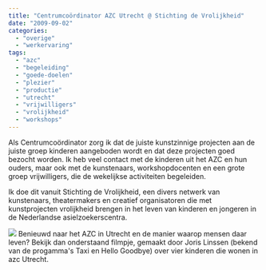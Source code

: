 ```yaml
---
title: "Centrumcoördinator AZC Utrecht @ Stichting de Vrolijkheid"
date: "2009-09-02"
categories: 
  - "overige"
  - "werkervaring"
tags: 
  - "azc"
  - "begeleiding"
  - "goede-doelen"
  - "plezier"
  - "productie"
  - "utrecht"
  - "vrijwilligers"
  - "vrolijkheid"
  - "workshops"
---
```


Als Centrumcoördinator zorg ik dat de juiste kunstzinnige projecten aan de juiste groep kinderen aangeboden wordt en dat deze projecten goed bezocht worden. Ik heb veel contact met de kinderen uit het AZC en hun ouders, maar ook met de kunstenaars, workshopdocenten en een grote groep vrijwilligers, die de wekelijkse activiteiten begeleiden.

Ik doe dit vanuit Stichting de Vrolijkheid, een divers netwerk van kunstenaars, theatermakers en creatief organisatoren die met kunstprojecten vrolijkheid brengen in het leven van kinderen en jongeren in de Nederlandse asielzoekerscentra.

[![](images/vrolijkheidlogo.png)](http://www.vrolijkheid.nl) Benieuwd naar het AZC in Utrecht en de manier waarop mensen daar leven? Bekijk dan onderstaand filmpje, gemaakt door Joris Linssen (bekend van de progamma's Taxi en Hello Goodbye) over vier kinderen die wonen in azc Utrecht.
